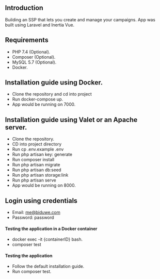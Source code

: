 ## Introduction

Building an SSP that lets you create and manage your campaigns. App was built using Laravel and Inertia Vue.

## Requirements

- PHP 7.4 (Optional).
- Composer (Optional).
- MySQL 5.7 (Optional).
- Docker.

## Installation guide using Docker.

- Clone the repository and cd into project
- Run docker-compose up.
- App would be running on 7000.

## Installation guide using Valet or an Apache server.

- Clone the repository.
- CD into project directory
- Run cp .env.example .env
- Run php artisan key: generate
- Run composer install
- Run php artisan migrate
- Run php artisan db:seed
- Run php artisan storage:link
- Run php artisan serve
- App would be running on 8000.

## Login using credentials

- Email: me@biduwe.com
- Password: password

#### Testing the application in a Docker container

- docker exec -it {containerID} bash.
- composer test

#### Testing the application

- Follow the default installation guide.
- Run composer test.
